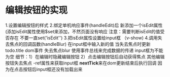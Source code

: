 # 编辑按钮的实现
1.设置编辑按钮的样式
2.绑定单机响应事件(handleEdit)后 新添加一个isEdit属性 (添加isEdit属性使用$set来添加，不然页面没有响应
    注意：需要判断isEdit的值受否存在 不要一直set('isEdit'')
3.把isEdit属性设置给input框 （v-show)
4.调用失去焦点的回调函数(handleBlur)
    在input框中输入新的值 当失去焦点时更新todo.title
    dom事件 失去焦点blur
    使用事件总线来完成数据的传递
    input框为不能为空 
细节：1）在编辑时隐藏编辑按钮
     2）点击编辑按钮后自动获得焦点 其他编辑按钮失去焦点 -ref属性来获取input框 
     **nextTick**来在dom更新结束后执行回调 因为在点击按钮后input框还没有加载出来
    
